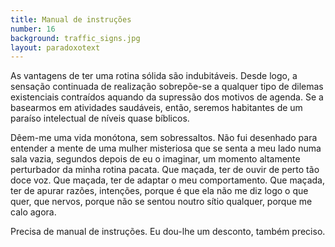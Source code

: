 ```yaml
---
title: Manual de instruções
number: 16
background: traffic_signs.jpg
layout: paradoxotext
---
```


As vantagens de ter uma rotina sólida são indubitáveis. Desde logo, a sensação continuada de realização sobrepõe-se a qualquer tipo de dilemas existenciais contraídos aquando da supressão dos motivos de agenda. Se a basearmos em atividades saudáveis, então, seremos habitantes de um paraíso intelectual de níveis quase bíblicos.

Dêem-me uma vida monótona, sem sobressaltos. Não fui desenhado para entender a mente de uma mulher misteriosa que se senta a meu lado numa sala vazia, segundos depois de eu o imaginar, um momento altamente perturbador da minha rotina pacata. Que maçada, ter de ouvir de perto tão doce voz. Que maçada, ter de adaptar o meu comportamento. Que maçada, ter de apurar razões, intenções, porque é que ela não me diz logo o que quer, que nervos, porque não se sentou noutro sítio qualquer, porque me calo agora.

Precisa de manual de instruções. Eu dou-lhe um desconto, também preciso.
